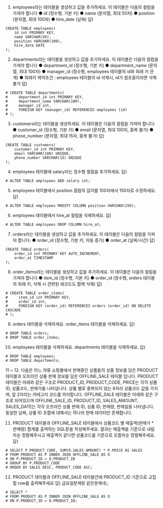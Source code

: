 1. employees라는 테이블을 생성하고 값을 추가하세요.
   이 테이블은 다음의 컬럼을 가져야 합니다
   ● id (정수형, 기본 키)
   ● name (문자열, 최대 50자)
   ● position (문자열, 최대 100자)
   ● hire_date (날짜)
답)
```mysql
CREATE TABLE employees(
    id int PRIMARY KEY,
    name VARCHAR(50),
    position VARCHAR(100),
    hire_date DATE
);
```

2. departments라는 테이블을 생성하고 값을 추가하세요.
   이 테이블은 다음의 컬럼을 가져야 합니다
   ● department_id (정수형, 기본 키)
   ● department_name (문자열, 최대 100자)
   ● manager_id (정수형, employees 테이블의 id와 외래 키 관계)
   ● 외래키 제약조건
   : employees 테이블의 id 삭제시, id가 참조중이라면 삭제불가
답)
```mysql
# CREATE TABLE departments(
#     department_id int PRIMARY KEY,
#     department_name VARCHAR(100),
#     manager_id int,
#     FOREIGN KEY (manager_id) REFERENCES employees (id)
# );
```

3. customers라는 테이블을 생성하세요. 이 테이블은 다음의 컬럼을
   가져야 합니다:
   ● customer_id (정수형, 기본 키)
   ● email (문자열, 최대 100자, 중복 불가)
   ● phone_number (문자열, 최대 15자, 중복 불가)
답)
```mysql
CREATE TABLE customers(
    customer_id int PRIMARY KEY,
    email VARCHAR(100) UNIQUE,
    phone_number VARCHAR(15) UNIQUE
);
```

4. employees 테이블에 salary라는 정수형 컬럼을
   추가하세요.
답)
```mysql
# ALTER TABLE employees ADD salary int;
```

5. employees 테이블에서 position 컬럼의 길이를
   100자에서 150자로 수정하세요.
답)
```mysql
# ALTER TABLE employees MODIFY COLUMN position VARCHAR(150);
```

6. employees 테이블에서 hire_at 컬럼을 삭제하세요.
답)
```mysql
# ALTER TABLE employees DROP COLUMN hire_at;
```

7. orders라는 테이블을 생성하고 값을 추가하세요.
   이 테이블은 다음의 컬럼을 가져야 합니다:
   ● order_id (정수형, 기본 키, 자동 증가)
   ● order_at (날짜/시간)
답)
```mysql
CREATE TABLE orders(
    order_id int PRIMARY KEY AUTO_INCREMENT,
    order_at TIMESTAMP
);
```

8. order_items라는 테이블을 생성하고 값을 추가하세요.
   이 테이블은 다음의 컬럼을 가져야 합니다
   ● item_id (정수형, 기본 키)
   ● order_id (정수형, orders 테이블의 외래 키, 삭제 시
   관련된 레코드도 함께 삭제)
답)
```mysql
# CREATE TABLE order_items(
#     item_id int PRIMARY KEY,
#     order_id int,
#     FOREIGN KEY (order_id) REFERENCES orders (order_id) ON DELETE CASCADE 
# );
```

9. orders 테이블을 삭제하세요.
   order_items 테이블을 삭제하세요.
답)
```mysql
# DROP TABLE orders;
# DROP TABLE order_items;
```

10. employees 테이블을 삭제하세요.
    departments 테이블을 삭제하세요.
답)
```mysql
# DROP TABLE employees;
# DROP TABLE departments;
```

11 ~ 12. 
    다음은 어느 의류 쇼핑몰에서 판매중인 상품들의 상품 정보를 담은 PRODUCT 테이블과 오프라인 상품 판매 정보를 담은 OFFLINE_SALE 테이블 입니다.
    PRODUCT 테이블은 아래와 같은 구조로 PRODUCT_ID, PRODUCT_CODE, PRICE는 각각 상품 ID, 상품코드, 판매가를 나타냅니다.
    상품 별로 중복되지 않는 8자리 상품코드 값을 가지며, 앞 2자리는 카테고리 코드를 의미합니다.
    OFFLINE_SALE 테이블은 아래와 같은 구조로 되어있으며 OFFLINE_SALE_ID, PRODUCT_ID, SALES_AMOUNT, SALES_DATE는
    각각 오프라인 상품 판매 ID, 상품 ID, 판매량, 판매일을 나타냅니다.
    동일한 날짜, 상품 ID 조합에 대해서는 하나의 판매 데이터만 존재합니다.

11.
    PRODUCT 테이블과 OFFLINE_SALE 테이블에서 상품코드 별 매출액(판매가 * 판매량) 합계를 출력하는 SQL문을 작성해주세요.
    결과는 매출액을 기준으로 내림차순 정렬해주시고 매출액이 같다면 상품코드를 기준으로 오름차순 정렬해주세요.
답)
```mysql
# SELECT P.PRODUCT_CODE, SUM(O.SALES_AMOUNT) * P.PRICE AS SALES
# FROM PRODUCT AS P INNER JOIN OFFLINE_SALE AS O
# ON P.PRODUCT_ID = O.PRODUCT_ID
# GROUP BY P.PRODUCT_CODE
# ORDER BY SALES DESC, PRODUCT_CODE ASC;
```

12. PRODUCT 테이블과 OFFLINE_SALE 테이블간에 PRODUCT_ID 기준으로 교집합 row를 출력해주세요
답) 금요일문제랑 같은문제네;;
```mysql
# SELECT *
# FROM PRODUCT AS P INNER JOIN OFFLINE_SALE AS O
# ON P.PRODUCT_ID = O.PRODUCT_ID;
```